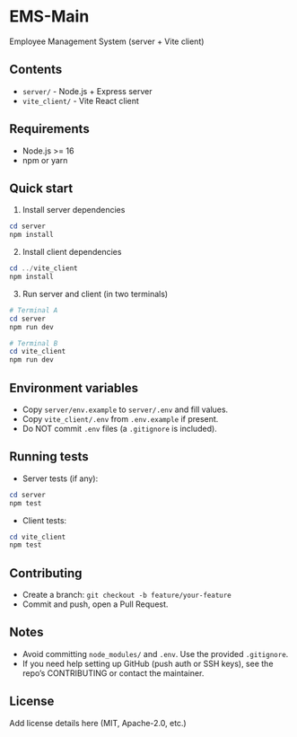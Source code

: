 # EMS-Main

Employee Management System (server + Vite client)

## Contents
- `server/` - Node.js + Express server
- `vite_client/` - Vite React client

## Requirements
- Node.js >= 16
- npm or yarn

## Quick start

1. Install server dependencies

```powershell
cd server
npm install
```

2. Install client dependencies

```powershell
cd ../vite_client
npm install
```

3. Run server and client (in two terminals)

```powershell
# Terminal A
cd server
npm run dev

# Terminal B
cd vite_client
npm run dev
```

## Environment variables
- Copy `server/env.example` to `server/.env` and fill values.
- Copy `vite_client/.env` from `.env.example` if present.
- Do NOT commit `.env` files (a `.gitignore` is included).

## Running tests
- Server tests (if any):

```powershell
cd server
npm test
```

- Client tests:

```powershell
cd vite_client
npm test
```

## Contributing
- Create a branch: `git checkout -b feature/your-feature`
- Commit and push, open a Pull Request.

## Notes
- Avoid committing `node_modules/` and `.env`. Use the provided `.gitignore`.
- If you need help setting up GitHub (push auth or SSH keys), see the repo’s CONTRIBUTING or contact the maintainer.

## License
Add license details here (MIT, Apache-2.0, etc.)
